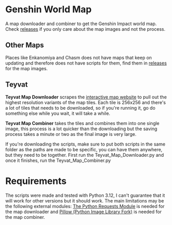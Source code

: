 # Genshin World Map
A map downloader and combiner to get the Genshin Impact world map.
Check [releases](https://github.com/RedCraft86/Genshin_World_Map/releases) if you only care about the map images and not the process.

## Other Maps
Places like Enkanomiya and Chasm does not have maps that keep on updating and therefore does not have scripts for them, find them in [releases](https://github.com/RedCraft86/GI_World_Map/releases) for the map images.

## Teyvat
**Teyvat Map Downloader** scrapes the [interactive map website](https://genshin-impact-map.appsample.com/#) to pull out the highest resolution variants of the map tiles. Each tile is 256x256 and there's a lot of tiles that needs to be downloaded, so if you're running it, go do something else while you wait, it will take a while. 

**Teyvat Map Combiner** takes the tiles and combines them into one single image, this process is a lot quicker than the downloading but the saving process takes a minute or two as the final image is very large.

If you're downloading the scripts, make sure to put both scripts in the same folder as the paths are made to be specific, you can have them anywhere, but they need to be together. First run the Teyvat_Map_Downloader.py and once it finishes, run the Teyvat_Map_Combiner.py

# Requirements 
The scripts were made and tested with Python 3.12, I can't guarantee that it will work for other versions but it should work. The main limitations may be the following external modules:
[The Python Requests Module](https://pypi.org/project/requests/) is needed for the map downloader and [Pillow (Python Image Library Fork)](https://pillow.readthedocs.io/en/stable/installation.html) is needed for the map combiner.
